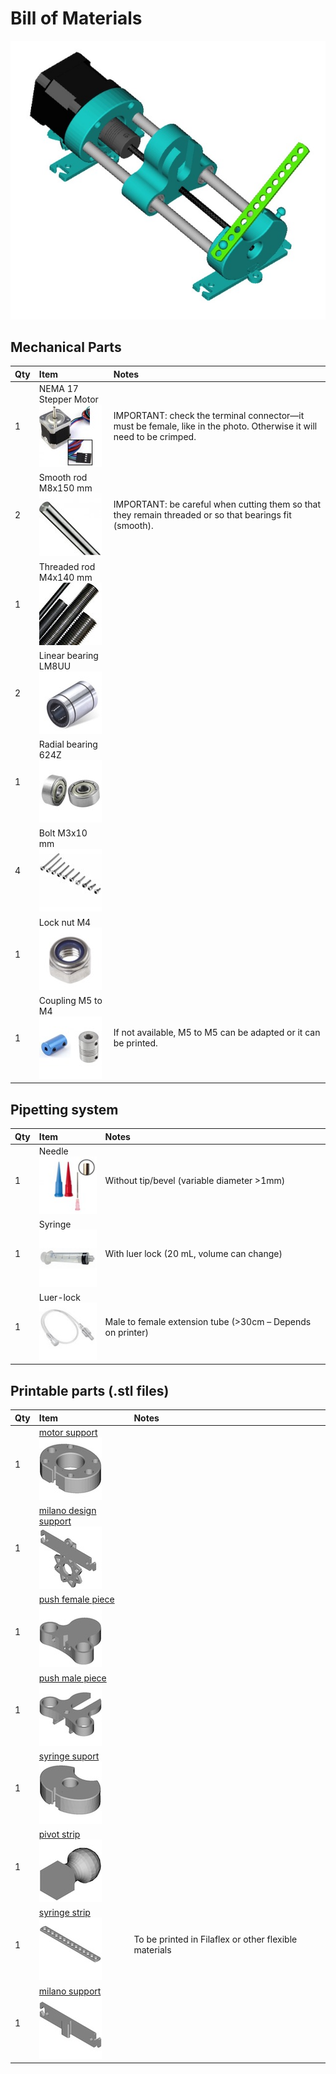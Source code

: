 # Bill of Materials

![Syring Pump](img/syringe-pump.jpg)

## Mechanical Parts

Qty | Item | Notes
--- | :--- | :--- 
1	| NEMA 17 Stepper Motor <br> ![](img/nema-motor.jpg)          | IMPORTANT: check the terminal connector—it must be female, like in the photo. Otherwise it will need to be crimped.
2	| Smooth rod M8x150 mm <br> ![](img/m8-smooth-rod.jpg)        | IMPORTANT: be careful when cutting them so that they remain threaded or so that  bearings fit (smooth).
1	| Threaded rod M4x140 mm <br> ![](img/m4-threaded-rod.jpg)    |
2	| Linear bearing LM8UU <br> ![](img/lm8uu-linear-bearing.jpg) |	
1	| Radial bearing 624Z <br> ![](img/624z-radial-bearing.jpg)   |	
4	| Bolt M3x10 mm	<br> ![](img/m3-10mm-bolts.jpg)               |
1	| Lock nut M4 <br> ![](img/m4-locknut.jpg)	                  |
1	| Coupling M5 to M4 <br> ![](img/m4-m5-coupling.jpg)          | If not available, M5 to M5 can be adapted or it can be printed.

## Pipetting system

Qty | Item                                  | Notes
--- | :---                                  | :---
1	| Needle <br> ![](img/needle.jpg)       | Without tip/bevel (variable diameter >1mm)
1	| Syringe <br> ![](img/syringe.jpg)     | With luer lock (20 mL, volume can change)
1	| Luer-lock <br> ![](img/luer-lock.jpg) | Male to female extension tube (>30cm – Depends  on printer)

## Printable parts (.stl files)

Qty | Item                                                                                              | Notes
--- | :---                                                                                              | :---
1	| [motor support](stl/v2.0/motor_support.stl) <br> ![](img/motor-support.jpg)                       | 
1	| [milano design support](stl/v2.0/milan_support_design.stl) <br> ![](img/milan-support-design.jpg) |
1	| [push female piece](stl/v2.0/push_female_piece.stl) <br> ![](img/push-female-piece.jpg)           |
1	| [push male piece](stl/v2.0/push_male_piece.stl) <br> ![](img/push-male-piece.jpg)                 |
1	| [syringe suport](stl/v2.0/syringe_support.stl) <br> ![](img/syringe-support.jpg)                  |
1	| [pivot strip](stl/v2.0/pivot_strip.stl) <br> ![](img/pivot-strip.jpg)                             |
1	| [syringe strip](stl/v2.0/syringe_strip.stl) <br> ![](img/syringe-strip.jpg)                       | To be printed in Filaflex or other flexible materials
1	| [milano support](stl/v2.0/milan_support.stl) <br> ![](img/milan-support.jpg)                      |